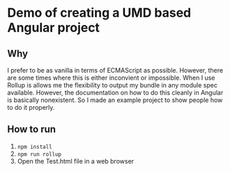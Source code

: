 # Demo of creating a UMD based Angular project

## Why

I prefer to be as vanilla in terms of ECMAScript as possible. However, there are some times where this is either inconvient or impossible. When I use Rollup is allows me the flexibility to output my bundle in any module spec available. However, the documentation on how to do this cleanly in Angular is basically nonexistent. So I made an example project to show people how to do it properly.

## How to run

1. `npm install`
1. `npm run rollup`
1. Open the Test.html file in a web browser

